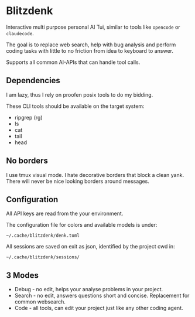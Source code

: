 # Blitzdenk

Interactive multi purpose personal AI Tui, similar to tools like `opencode` or `claudecode`.

The goal is to replace web search, help with bug analysis and perform coding tasks with little to
no friction from idea to keyboard to answer.

Supports all common AI-APIs that can handle tool calls.

## Dependencies

I am lazy, thus I rely on proofen posix tools to do my bidding.

These CLI tools should be available on the target system:

- ripgrep (rg)
- ls
- cat
- tail
- head

## No borders

I use tmux visual mode. I hate decorative borders that block a clean yank. There will never be nice looking borders around
messages.

## Configuration

All API keys are read from the your environment.

The configuration file for colors and available models is under:

`~/.cache/blitzdenk/denk.toml`

All sessions are saved on exit as json, identified by the project cwd in:

`~/.cache/blitzdenk/sessions/`

## 3 Modes

- Debug - no edit, helps your analyse problems in your project.
- Search - no edit, answers questions short and concise. Replacement for common websearch.
- Code - all tools, can edit your project just like any other coding agent.
